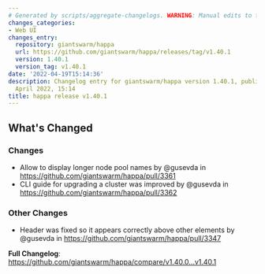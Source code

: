 ```yaml
---
# Generated by scripts/aggregate-changelogs. WARNING: Manual edits to this files will be overwritten.
changes_categories:
- Web UI
changes_entry:
  repository: giantswarm/happa
  url: https://github.com/giantswarm/happa/releases/tag/v1.40.1
  version: 1.40.1
  version_tag: v1.40.1
date: '2022-04-19T15:14:36'
description: Changelog entry for giantswarm/happa version 1.40.1, published on 19
  April 2022, 15:14
title: happa release v1.40.1
---
```


<!-- Release notes generated using configuration in .github/release.yml at main -->

## What's Changed
### Changes
* Allow to display longer node pool names by @gusevda in https://github.com/giantswarm/happa/pull/3361
* CLI guide for upgrading a cluster was improved  by @gusevda in https://github.com/giantswarm/happa/pull/3362
### Other Changes
* Header was fixed so it appears correctly above other elements by @gusevda in https://github.com/giantswarm/happa/pull/3347


**Full Changelog**: https://github.com/giantswarm/happa/compare/v1.40.0...v1.40.1
